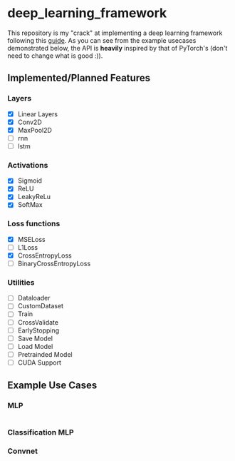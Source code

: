 # deep_learning_framework

This repository is my "crack" at implementing a deep learning framework following this [guide](https://towardsdatascience.com/how-to-build-a-diy-deep-learning-framework-in-numpy-59b5b618f9b7). As you can see from the example usecases demonstrated below, the API is **heavily** inspired by that of PyTorch's (don't need to change what is good :)). 

## Implemented/Planned Features
### Layers
- [x] Linear Layers
- [x] Conv2D
- [x] MaxPool2D
- [ ] rnn
- [ ] lstm
### Activations
- [x] Sigmoid
- [x] ReLU
- [x] LeakyReLu
- [x] SoftMax

### Loss functions
- [x] MSELoss
- [ ] L1Loss
- [x] CrossEntropyLoss
- [ ] BinaryCrossEntropyLoss

### Utilities
- [ ] Dataloader
- [ ] CustomDataset
- [ ] Train
- [ ] CrossValidate
- [ ] EarlyStopping
- [ ] Save Model
- [ ] Load Model
- [ ] Pretrainded Model
- [ ] CUDA Support

## Example Use Cases

### MLP
```python

```


### Classification MLP

### Convnet




